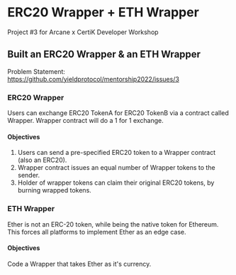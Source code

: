 # ERC20 Wrapper + ETH Wrapper
Project #3 for Arcane x CertiK Developer Workshop

## Built an ERC20 Wrapper & an ETH Wrapper
Problem Statement: https://github.com/yieldprotocol/mentorship2022/issues/3

### ERC20 Wrapper
Users can exchange ERC20 TokenA for ERC20 TokenB via a contract called Wrapper. Wrapper contract will do a 1 for 1 exchange.

#### Objectives
1. Users can send a pre-specified ERC20 token to a Wrapper contract (also an ERC20).
2. Wrapper contract issues an equal number of Wrapper tokens to the sender.
3. Holder of wrapper tokens can claim their original ERC20 tokens, by burning wrapped tokens.

### ETH Wrapper
Ether is not an ERC-20 token, while being the native token for Ethereum. This forces all platforms to implement Ether as an edge case. 

#### Objectives
Code a Wrapper that takes Ether as it's currency.

